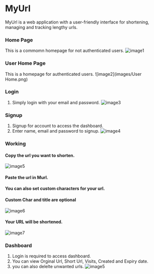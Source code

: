 # MyUrl
MyUrl is a web application with a user-friendly interface for shortening, managing and tracking lengthy urls.

### Home Page
This is a commomn homepage for not authenticated users.
![image1](images/Home.png)

### User Home Page
This is a homepage for authenticated users.
![image2](images/User Home.png)

### Login
1. Simply login with your email and password.
![image3](images/Login.png)

### Signup
1. Signup for account to access the dashboard.
2. Enter name, email and password to signup.
![image4](images/Signup.png)

### Working
#### Copy the url you want to shorten. 
![image5](images/Copy.png)
#### Paste the url in Murl.
#### You can also set custom characters for your url.
#### Custom Char and title are optional 
![image6](images/Paste.png)
#### Your URL will be shortened. 
![image7](images/Shorten.png)

### Dashboard
1. Login is required to access dashboard.
2. You can view Orginal Url, Short Url, Visits, Created and Expiry date.
3. you can also delelte unwanted urls.
![image5](images/Dashboard.png)

